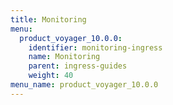 ```yaml
---
title: Monitoring
menu:
  product_voyager_10.0.0:
    identifier: monitoring-ingress
    name: Monitoring
    parent: ingress-guides
    weight: 40
menu_name: product_voyager_10.0.0
---
```


